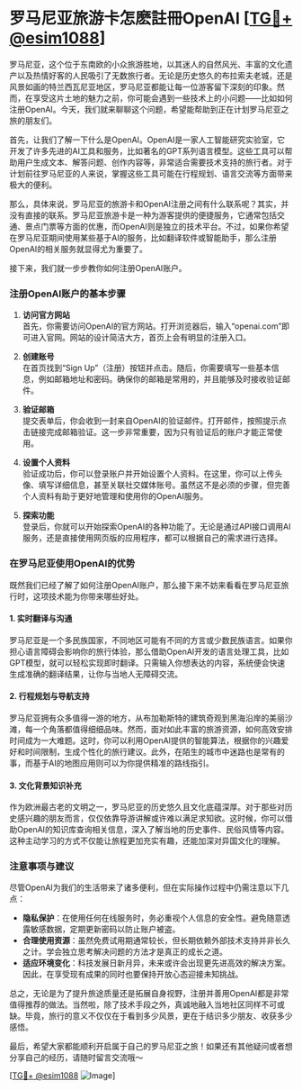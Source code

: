 # 罗马尼亚旅游卡怎麽註冊OpenAI [[TG💪+ @esim1088](https://t.me/s/esim1088)]

罗马尼亚，这个位于东南欧的小众旅游胜地，以其迷人的自然风光、丰富的文化遗产以及热情好客的人民吸引了无数旅行者。无论是历史悠久的布拉索夫老城，还是风景如画的特兰西瓦尼亚地区，罗马尼亚都能让每一位游客留下深刻的印象。然而，在享受这片土地的魅力之前，你可能会遇到一些技术上的小问题——比如如何注册OpenAI。今天，我们就来聊聊这个问题，希望能帮助到正在计划罗马尼亚之旅的朋友们。

首先，让我们了解一下什么是OpenAI。OpenAI是一家人工智能研究实验室，它开发了许多先进的AI工具和服务，比如著名的GPT系列语言模型。这些工具可以帮助用户生成文本、解答问题、创作内容等，非常适合需要技术支持的旅行者。对于计划前往罗马尼亚的人来说，掌握这些工具可能在行程规划、语言交流等方面带来极大的便利。

那么，具体来说，罗马尼亚的旅游卡和OpenAI注册之间有什么联系呢？其实，并没有直接的联系。罗马尼亚旅游卡是一种为游客提供的便捷服务，它通常包括交通、景点门票等方面的优惠，而OpenAI则是独立的技术平台。不过，如果你希望在罗马尼亚期间使用某些基于AI的服务，比如翻译软件或智能助手，那么注册OpenAI的相关服务就显得尤为重要了。

接下来，我们就一步步教你如何注册OpenAI账户。

### 注册OpenAI账户的基本步骤

1. **访问官方网站**  
   首先，你需要访问OpenAI的官方网站。打开浏览器后，输入“openai.com”即可进入官网。网站的设计简洁大方，首页上会有明显的注册入口。

2. **创建账号**  
   在首页找到“Sign Up”（注册）按钮并点击。随后，你需要填写一些基本信息，例如邮箱地址和密码。确保你的邮箱是常用的，并且能够及时接收验证邮件。

3. **验证邮箱**  
   提交表单后，你会收到一封来自OpenAI的验证邮件。打开邮件，按照提示点击链接完成邮箱验证。这一步非常重要，因为只有验证后的账户才能正常使用。

4. **设置个人资料**  
   验证成功后，你可以登录账户并开始设置个人资料。在这里，你可以上传头像、填写详细信息，甚至关联社交媒体账号。虽然这不是必须的步骤，但完善个人资料有助于更好地管理和使用你的OpenAI服务。

5. **探索功能**  
   登录后，你就可以开始探索OpenAI的各种功能了。无论是通过API接口调用AI服务，还是直接使用网页版的应用程序，都可以根据自己的需求进行选择。

### 在罗马尼亚使用OpenAI的优势

既然我们已经了解了如何注册OpenAI账户，那么接下来不妨来看看在罗马尼亚旅行时，这项技术能为你带来哪些好处。

#### 1. 实时翻译与沟通  
罗马尼亚是一个多民族国家，不同地区可能有不同的方言或少数民族语言。如果你担心语言障碍会影响你的旅行体验，那么借助OpenAI开发的语言处理工具，比如GPT模型，就可以轻松实现即时翻译。只需输入你想表达的内容，系统便会快速生成准确的翻译结果，让你与当地人无障碍交流。

#### 2. 行程规划与导航支持  
罗马尼亚拥有众多值得一游的地方，从布加勒斯特的建筑奇观到黑海沿岸的美丽沙滩，每一个角落都值得细细品味。然而，面对如此丰富的旅游资源，如何高效安排时间成为一大难题。这时，你可以利用OpenAI提供的智能算法，根据你的兴趣爱好和时间限制，生成个性化的旅行建议。此外，在陌生的城市中迷路也是常有的事，而基于AI的地图应用则可以为你提供精准的路线指引。

#### 3. 文化背景知识补充  
作为欧洲最古老的文明之一，罗马尼亚的历史悠久且文化底蕴深厚。对于那些对历史感兴趣的朋友而言，仅仅依靠导游讲解或许难以满足求知欲。这时候，你可以借助OpenAI的知识库查询相关信息，深入了解当地的历史事件、民俗风情等内容。这种主动学习的方式不仅能让旅程更加充实有趣，还能加深对异国文化的理解。

### 注意事项与建议

尽管OpenAI为我们的生活带来了诸多便利，但在实际操作过程中仍需注意以下几点：

- **隐私保护**：在使用任何在线服务时，务必重视个人信息的安全性。避免随意透露敏感数据，定期更新密码以防止账户被盗。
- **合理使用资源**：虽然免费试用期通常较长，但长期依赖外部技术支持并非长久之计。学会独立思考解决问题的方法才是真正的成长之道。
- **适应环境变化**：科技发展日新月异，未来或许会出现更先进高效的解决方案。因此，在享受现有成果的同时也要保持开放心态迎接未知挑战。

总之，无论是为了提升旅途质量还是拓展自身视野，注册并善用OpenAI都是非常值得推荐的做法。当然啦，除了技术手段之外，真诚地融入当地社区同样不可或缺。毕竟，旅行的意义不仅仅在于看到多少风景，更在于结识多少朋友、收获多少感悟。

最后，希望大家都能顺利开启属于自己的罗马尼亚之旅！如果还有其他疑问或者想分享自己的经历，请随时留言交流哦～ 

[[TG💪+ @esim1088](https://t.me/s/esim1088) ![Image](https://i.postimg.cc/4NQfJmqS/Snipaste-2025-05-13-00-14-12.png)]